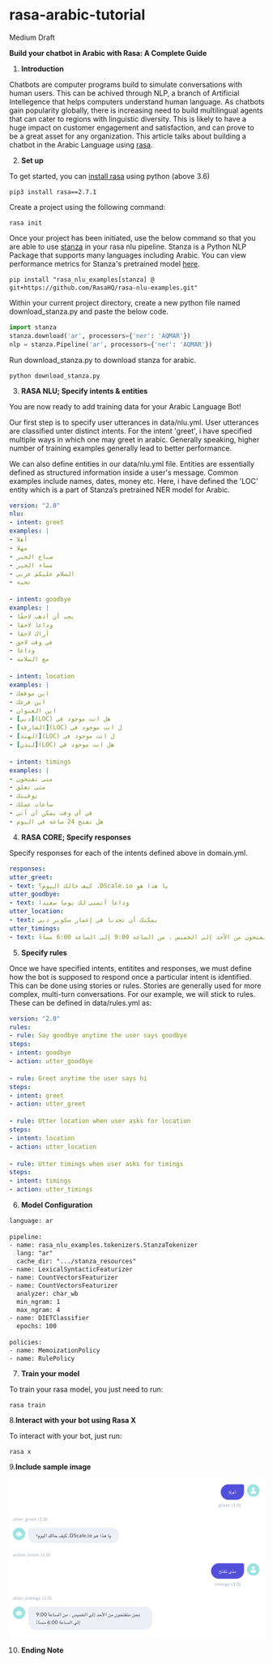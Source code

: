 # rasa-arabic-tutorial

Medium Draft

**Build your chatbot in Arabic with Rasa: A Complete Guide**

1. **Introduction**

Chatbots are computer programs build to simulate conversations with human users. This can be achived through NLP, a branch of Artificial Intellegence that helps computers understand human language. As chatbots gain popularity globally, there is increasing need to build multilingual agents that can cater to regions with linguistic diversity. This is likely to have a huge impact on customer engagement and satisfaction, and can prove to be a great asset for any organization. This article talks about building a chatbot in the Arabic Language using [rasa](https://rasa.com/). 


2. **Set up**

To get started, you can [install rasa](https://rasa.com/docs/rasa/installation/) using python (above 3.6)
```
pip3 install rasa==2.7.1
```
Create a project using the following command:
```
rasa init
```
Once your project has been initiated, use the below command so that you are able to use [stanza](https://stanfordnlp.github.io/stanza/) in your rasa nlu pipeline. Stanza is a Python NLP Package that supports many languages including Arabic. You can view performance metrics for Stanza's pretrained model [here](https://stanfordnlp.github.io/stanza/performance.html).
```
pip install "rasa_nlu_examples[stanza] @ git+https://github.com/RasaHQ/rasa-nlu-examples.git"
```
Within your current project directory, create a new python file named download_stanza.py and paste the below code.

```python
import stanza
stanza.download('ar', processors={'ner': 'AQMAR'})
nlp = stanza.Pipeline('ar', processors={'ner': 'AQMAR'})
```
Run download_stanza.py to download stanza for arabic. 
```
python download_stanza.py
```
3. **RASA NLU; Specify intents & entities**

You are now ready to add training data for your Arabic Language Bot!

Our first step is to specify user utterances in data/nlu.yml. User utterances are classified unter distinct intents.
For the intent 'greet', i have specified multiple ways in which one may greet in arabic. Generally speaking, higher number of training examples generally lead to better performance. 

We can also define entities in our data/nlu.yml file. Entities are essentially defined as structured information inside a user's message. Common examples include names, dates, money etc. Here, i have defined the 'LOC' entity which is a part of Stanza’s pretrained NER model for Arabic.


```yml
version: "2.0"
nlu:
- intent: greet
examples: |
- أهلا
- مهلا
- صباح الخير
- مساء الخير
- السلام عليكم عربي
- تحية

- intent: goodbye
examples: |
- يجب أن أذهب لاحقًا
- وداعا لاحقا
- أراك لاحقا
- في وقت لاحق
- وداعا
- مع السلامة

- intent: location
examples: |
- اين موقعك
- اين فرعك
- اين العنوان
- [دبي](LOC) هل انت موجود في
- [الشارقة](LOC) ل انت موجود في
- [الهند](LOC) ل انت موجود في
- [لندن](LOC) هل انت موجود في

- intent: timings
examples: |
- متى تفتحون
- متى تغلق
- توقيتك
- ساعات عملك
- في أي وقت يمكن أن آتي
- هل تفتح 24 ساعة في اليوم
```
4. **RASA CORE; Specify responses**

Specify responses for each of the intents defined above in domain.yml.

```yml
responses:
utter_greet:
- text: كيف حالك اليوم؟ .DScale.io يا هذا هو
utter_goodbye:
- text: وداعا أتمنى لك يوما سعيدا
utter_location:
- text: يمكنك أن تجدنا في إعمار سكوير دبي
utter_timings:
- text: نحن منفتحون من الأحد إلى الخميس ، من الساعة 9:00 إلى الساعة 6:00 مساءً
```
5. **Specify rules**

Once we have specified intents, entitites and responses, we must define how the bot is supposed to respond once a particular intent is identified. 
This can be done using stories or rules. Stories are generally used for more complex, multi-turn conversations. For our example, we will stick to rules. These can be defined in data/rules.yml as:


```yml
version: "2.0"
rules:
- rule: Say goodbye anytime the user says goodbye
steps:
- intent: goodbye
- action: utter_goodbye

- rule: Greet anytime the user says hi
steps:
- intent: greet
- action: utter_greet

- rule: Utter location when user asks for location
steps:
- intent: location
- action: utter_location

- rule: Utter timings when user asks for timings
steps:
- intent: timings
- action: utter_timings
```
6. **Model Configuration**

```
language: ar

pipeline:
- name: rasa_nlu_examples.tokenizers.StanzaTokenizer
  lang: "ar"
  cache_dir: ".../stanza_resources"
- name: LexicalSyntacticFeaturizer
- name: CountVectorsFeaturizer
- name: CountVectorsFeaturizer
  analyzer: char_wb
  min_ngram: 1
  max_ngram: 4
- name: DIETClassifier
  epochs: 100
  
policies:
- name: MemoizationPolicy
- name: RulePolicy
```


7. **Train your model**

To train your rasa model, you just need to run:
```
rasa train
```
8.**Interact with your bot using Rasa X**

To interact with your bot, just run:
```
rasa x
```
9.**Include sample image**

![rasax](rasax.png)

10. **Ending Note**

